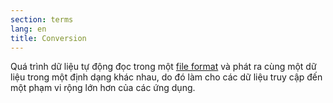 ```yaml
---
section: terms
lang: en
title: Conversion
---
```


Quá trình dữ liệu tự động đọc trong một [file format](../file-format/) và phát ra cùng một dữ liệu trong một định dạng khác nhau, do đó làm cho các dữ liệu truy cập đến một phạm vi rộng lớn hơn của các ứng dụng.
